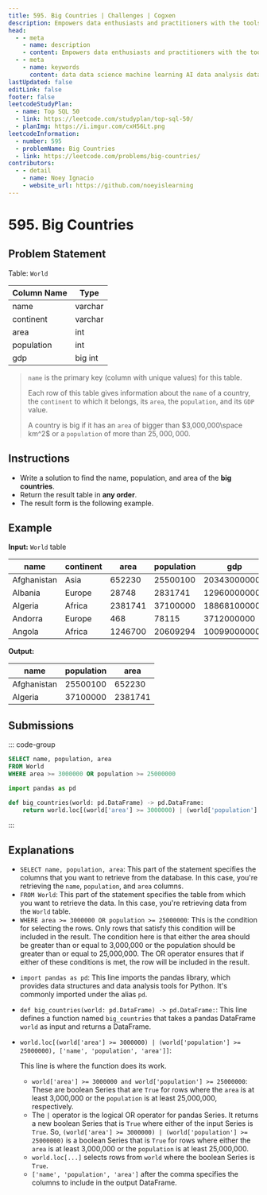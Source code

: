 ```yaml
---
title: 595. Big Countries | Challenges | Cogxen
description: Empowers data enthusiasts and practitioners with the tools and knowledge to unlock the potential of data.
head:
  - - meta
    - name: description
    - content: Empowers data enthusiasts and practitioners with the tools and knowledge to unlock the potential of data.
  - - meta
    - name: keywords
      content: data data science machine learning AI data analysis data-driven data enthusiasts data practitioners
lastUpdated: false
editLink: false
footer: false
leetcodeStudyPlan:
  - name: Top SQL 50
  - link: https://leetcode.com/studyplan/top-sql-50/
  - planImg: https://i.imgur.com/cxH56Lt.png
leetcodeInformation:
  - number: 595
  - problemName: Big Countries
  - link: https://leetcode.com/problems/big-countries/
contributors:
  - - detail
    - name: Noey Ignacio
    - website_url: https://github.com/noeyislearning
---
```


# 595. Big Countries

## Problem Statement

Table: `World`

| Column Name | Type    |
| ----------- | ------- |
| name        | varchar |
| continent   | varchar |
| area        | int     |
| population  | int     |
| gdp         | big int |

> `name` is the primary key (column with unique values) for this table.
>
> Each row of this table gives information about the `name` of a country, the `continent` to which it belongs, its `area`, the `population`, and its `GDP` value.
>
> A country is big if it has an `area` of bigger than $3,000,000\space km^2$ or a `population` of more than $25,000,000$.

## Instructions

- Write a solution to find the name, population, and area of the **big countries**.
- Return the result table in **any order**.
- The result form is the following example.

## Example

**Input:** `World` table

| name        | continent | area    | population | gdp          |
| ----------- | --------- | ------- | ---------- | ------------ |
| Afghanistan | Asia      | 652230  | 25500100   | 20343000000  |
| Albania     | Europe    | 28748   | 2831741    | 12960000000  |
| Algeria     | Africa    | 2381741 | 37100000   | 188681000000 |
| Andorra     | Europe    | 468     | 78115      | 3712000000   |
| Angola      | Africa    | 1246700 | 20609294   | 100990000000 |

**Output:**

| name        | population | area    |
| ----------- | ---------- | ------- |
| Afghanistan | 25500100   | 652230  |
| Algeria     | 37100000   | 2381741 |

## Submissions

::: code-group

```sql [PostgreSQL] :line-numbers
SELECT name, population, area
FROM World
WHERE area >= 3000000 OR population >= 25000000
```

```python [Pandas] :line-numbers
import pandas as pd

def big_countries(world: pd.DataFrame) -> pd.DataFrame:
    return world.loc[(world['area'] >= 3000000) | (world['population'] >= 25000000), ['name', 'population', 'area']]
```

:::

## Explanations

<CustomAccordion title="PostgreSQL" submitted_by="@noeyislearning" submit_website_url="https://github.com/noeyislearning" :collapsed=false>

- `SELECT name, population, area`: This part of the statement specifies the columns that you want to retrieve from the database. In this case, you're retrieving the `name`, `population`, and `area` columns.
- `FROM World`: This part of the statement specifies the table from which you want to retrieve the data. In this case, you're retrieving data from the `World` table.
- `WHERE area >= 3000000 OR population >= 25000000`: This is the condition for selecting the rows. Only rows that satisfy this condition will be included in the result. The condition here is that either the area should be greater than or equal to 3,000,000 or the population should be greater than or equal to 25,000,000. The OR operator ensures that if either of these conditions is met, the row will be included in the result.

</CustomAccordion>

<CustomAccordion title="Pandas" submitted_by="@noeyislearning" submit_website_url="https://github.com/noeyislearning">

- `import pandas as pd`: This line imports the pandas library, which provides data structures and data analysis tools for Python. It's commonly imported under the alias `pd`.
- `def big_countries(world: pd.DataFrame) -> pd.DataFrame:`: This line defines a function named `big_countries` that takes a pandas DataFrame `world` as input and returns a DataFrame.
- `world.loc[(world['area'] >= 3000000) | (world['population'] >= 25000000), ['name', 'population', 'area']]`:

  This line is where the function does its work.

  - `world['area'] >= 3000000 and world['population'] >= 25000000`: These are boolean Series that are `True` for rows where the `area` is at least 3,000,000 or the `population` is at least 25,000,000, respectively.
  - The `|` operator is the logical OR operator for pandas Series. It returns a new boolean Series that is `True` where either of the input Series is `True`. So, `(world['area'] >= 3000000) | (world['population'] >= 25000000)` is a boolean Series that is `True` for rows where either the `area` is at least 3,000,000 or the `population` is at least 25,000,000.
  - `world.loc[...]` selects rows from `world` where the boolean Series is `True`.
  - `['name', 'population', 'area']` after the comma specifies the columns to include in the output DataFrame.

</CustomAccordion>
